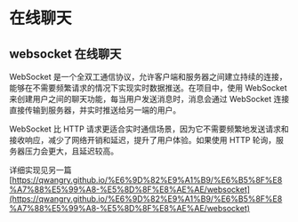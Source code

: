 # 在线聊天

## websocket 在线聊天

WebSocket 是一个全双工通信协议，允许客户端和服务器之间建立持续的连接，能够在不需要频繁请求的情况下实现实时数据推送。在项目中，使用 WebSocket 来创建用户之间的聊天功能，每当用户发送消息时，消息会通过 WebSocket 连接直接传输到服务器，并实时推送给另一端的用户。

WebSocket 比 HTTP 请求更适合实时通信场景，因为它不需要频繁地发送请求和接收响应，减少了网络开销和延迟，提升了用户体验。如果使用 HTTP 轮询，服务器压力会更大，且延迟较高。

详细实现见另一篇[https://qwangry.github.io/%E6%9D%82%E9%A1%B9/%E6%B5%8F%E8%A7%88%E5%99%A8-%E5%8D%8F%E8%AE%AE/websocket](https://qwangry.github.io/%E6%9D%82%E9%A1%B9/%E6%B5%8F%E8%A7%88%E5%99%A8-%E5%8D%8F%E8%AE%AE/websocket)
